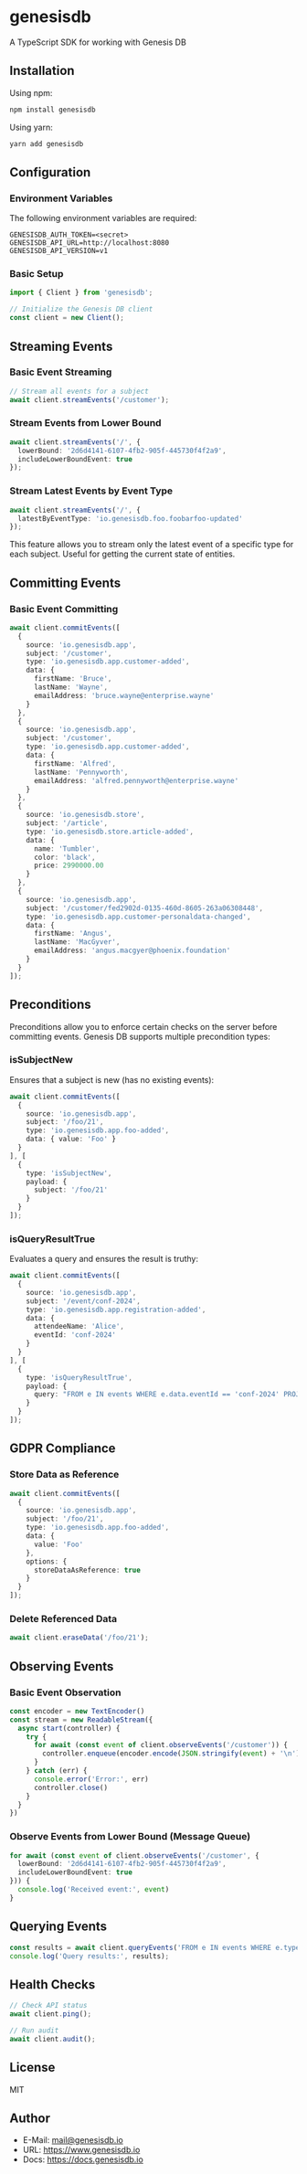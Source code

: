 # genesisdb

A TypeScript SDK for working with Genesis DB

## Installation

Using npm:
```bash
npm install genesisdb
```

Using yarn:
```bash
yarn add genesisdb
```

## Configuration

### Environment Variables
The following environment variables are required:
```
GENESISDB_AUTH_TOKEN=<secret>
GENESISDB_API_URL=http://localhost:8080
GENESISDB_API_VERSION=v1
```

### Basic Setup

```typescript
import { Client } from 'genesisdb';

// Initialize the Genesis DB client
const client = new Client();
```

## Streaming Events

### Basic Event Streaming

```typescript
// Stream all events for a subject
await client.streamEvents('/customer');
```

### Stream Events from Lower Bound

```typescript
await client.streamEvents('/', {
  lowerBound: '2d6d4141-6107-4fb2-905f-445730f4f2a9',
  includeLowerBoundEvent: true
});
```

### Stream Latest Events by Event Type

```typescript
await client.streamEvents('/', {
  latestByEventType: 'io.genesisdb.foo.foobarfoo-updated'
});
```

This feature allows you to stream only the latest event of a specific type for each subject. Useful for getting the current state of entities.

## Committing Events

### Basic Event Committing

```typescript
await client.commitEvents([
  {
    source: 'io.genesisdb.app',
    subject: '/customer',
    type: 'io.genesisdb.app.customer-added',
    data: {
      firstName: 'Bruce',
      lastName: 'Wayne',
      emailAddress: 'bruce.wayne@enterprise.wayne'
    }
  },
  {
    source: 'io.genesisdb.app',
    subject: '/customer',
    type: 'io.genesisdb.app.customer-added',
    data: {
      firstName: 'Alfred',
      lastName: 'Pennyworth',
      emailAddress: 'alfred.pennyworth@enterprise.wayne'
    }
  },
  {
    source: 'io.genesisdb.store',
    subject: '/article',
    type: 'io.genesisdb.store.article-added',
    data: {
      name: 'Tumbler',
      color: 'black',
      price: 2990000.00
    }
  },
  {
    source: 'io.genesisdb.app',
    subject: '/customer/fed2902d-0135-460d-8605-263a06308448',
    type: 'io.genesisdb.app.customer-personaldata-changed',
    data: {
      firstName: 'Angus',
      lastName: 'MacGyver',
      emailAddress: 'angus.macgyer@phoenix.foundation'
    }
  }
]);
```

## Preconditions

Preconditions allow you to enforce certain checks on the server before committing events. Genesis DB supports multiple precondition types:

### isSubjectNew
Ensures that a subject is new (has no existing events):

```typescript
await client.commitEvents([
  {
    source: 'io.genesisdb.app',
    subject: '/foo/21',
    type: 'io.genesisdb.app.foo-added',
    data: { value: 'Foo' }
  }
], [
  {
    type: 'isSubjectNew',
    payload: {
      subject: '/foo/21'
    }
  }
]);
```

### isQueryResultTrue
Evaluates a query and ensures the result is truthy:

```typescript
await client.commitEvents([
  {
    source: 'io.genesisdb.app',
    subject: '/event/conf-2024',
    type: 'io.genesisdb.app.registration-added',
    data: {
      attendeeName: 'Alice',
      eventId: 'conf-2024'
    }
  }
], [
  {
    type: 'isQueryResultTrue',
    payload: {
      query: "FROM e IN events WHERE e.data.eventId == 'conf-2024' PROJECT INTO COUNT() < 500"
    }
  }
]);
```

## GDPR Compliance

### Store Data as Reference

```typescript
await client.commitEvents([
  {
    source: 'io.genesisdb.app',
    subject: '/foo/21',
    type: 'io.genesisdb.app.foo-added',
    data: {
      value: 'Foo'
    },
    options: {
      storeDataAsReference: true
    }
  }
]);
```

### Delete Referenced Data

```typescript
await client.eraseData('/foo/21');
```

## Observing Events

### Basic Event Observation

```typescript
const encoder = new TextEncoder()
const stream = new ReadableStream({
  async start(controller) {
    try {
      for await (const event of client.observeEvents('/customer')) {
        controller.enqueue(encoder.encode(JSON.stringify(event) + '\n'))
      }
    } catch (err) {
      console.error('Error:', err)
      controller.close()
    }
  }
})
```

### Observe Events from Lower Bound (Message Queue)

```typescript
for await (const event of client.observeEvents('/customer', {
  lowerBound: '2d6d4141-6107-4fb2-905f-445730f4f2a9',
  includeLowerBoundEvent: true
})) {
  console.log('Received event:', event)
}
```

## Querying Events

```typescript
const results = await client.queryEvents('FROM e IN events WHERE e.type == "io.genesisdb.app.customer-added" ORDER BY e.time DESC TOP 20 PROJECT INTO { subject: e.subject, firstName: e.data.firstName }');
console.log('Query results:', results);
```

## Health Checks

```typescript
// Check API status
await client.ping();

// Run audit
await client.audit();
```

## License

MIT

## Author

* E-Mail: mail@genesisdb.io
* URL: https://www.genesisdb.io
* Docs: https://docs.genesisdb.io
